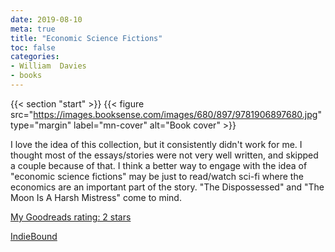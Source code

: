```yaml
---
date: 2019-08-10
meta: true
title: "Economic Science Fictions"
toc: false
categories:
- William  Davies
- books
---
```


{{< section "start" >}}
{{< figure src="https://images.booksense.com/images/680/897/9781906897680.jpg" type="margin" label="mn-cover" alt="Book cover" >}}

I love the idea of this collection, but it consistently didn't work for me. I thought most of the essays/stories were not very well written, and skipped a couple because of that. I think a better way to engage with the idea of "economic science fictions" may be just to read/watch sci-fi where the economics are an important part of the story. "The Dispossessed" and "The Moon Is A Harsh Mistress" come to mind.

[My Goodreads rating: 2 stars](https://www.goodreads.com/review/show/2892453086)  

[IndieBound](https://www.indiebound.org/book/9781906897680)
